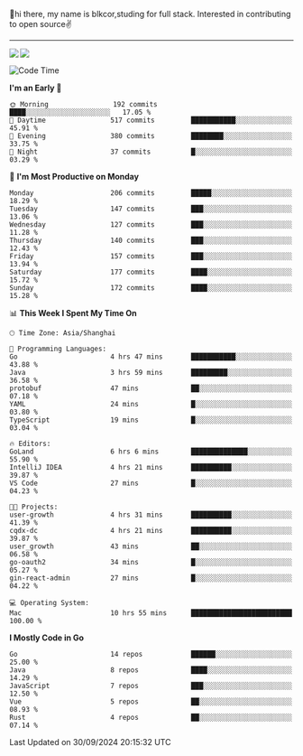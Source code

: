 👋hi there, my name is blkcor,studing for full stack.
Interested in contributing to open source✌️

<hr/>

![](https://github-readme-stats.vercel.app/api?username=blkcor)
<a href="https://github.com/blkcor/github-readme-stats">
    <img align="left" src="https://github-readme-stats.vercel.app/api/top-langs/?username=blkcor&hide=jupyter%20notebook,shaderlab,tex,c%23&langs_count=9" />
</a>


<!--START_SECTION:waka-->
![Code Time](http://img.shields.io/badge/Code%20Time-1%2C356%20hrs%2022%20mins-blue)

**I'm an Early 🐤** 

```text
🌞 Morning                192 commits         ████░░░░░░░░░░░░░░░░░░░░░   17.05 % 
🌆 Daytime                517 commits         ███████████░░░░░░░░░░░░░░   45.91 % 
🌃 Evening                380 commits         ████████░░░░░░░░░░░░░░░░░   33.75 % 
🌙 Night                  37 commits          █░░░░░░░░░░░░░░░░░░░░░░░░   03.29 % 
```
📅 **I'm Most Productive on Monday** 

```text
Monday                   206 commits         █████░░░░░░░░░░░░░░░░░░░░   18.29 % 
Tuesday                  147 commits         ███░░░░░░░░░░░░░░░░░░░░░░   13.06 % 
Wednesday                127 commits         ███░░░░░░░░░░░░░░░░░░░░░░   11.28 % 
Thursday                 140 commits         ███░░░░░░░░░░░░░░░░░░░░░░   12.43 % 
Friday                   157 commits         ███░░░░░░░░░░░░░░░░░░░░░░   13.94 % 
Saturday                 177 commits         ████░░░░░░░░░░░░░░░░░░░░░   15.72 % 
Sunday                   172 commits         ████░░░░░░░░░░░░░░░░░░░░░   15.28 % 
```


📊 **This Week I Spent My Time On** 

```text
🕑︎ Time Zone: Asia/Shanghai

💬 Programming Languages: 
Go                       4 hrs 47 mins       ███████████░░░░░░░░░░░░░░   43.88 % 
Java                     3 hrs 59 mins       █████████░░░░░░░░░░░░░░░░   36.58 % 
protobuf                 47 mins             ██░░░░░░░░░░░░░░░░░░░░░░░   07.18 % 
YAML                     24 mins             █░░░░░░░░░░░░░░░░░░░░░░░░   03.80 % 
TypeScript               19 mins             █░░░░░░░░░░░░░░░░░░░░░░░░   03.04 % 

🔥 Editors: 
GoLand                   6 hrs 6 mins        ██████████████░░░░░░░░░░░   55.90 % 
IntelliJ IDEA            4 hrs 21 mins       ██████████░░░░░░░░░░░░░░░   39.87 % 
VS Code                  27 mins             █░░░░░░░░░░░░░░░░░░░░░░░░   04.23 % 

🐱‍💻 Projects: 
user-growth              4 hrs 31 mins       ██████████░░░░░░░░░░░░░░░   41.39 % 
cqdx-dc                  4 hrs 21 mins       ██████████░░░░░░░░░░░░░░░   39.87 % 
user_growth              43 mins             ██░░░░░░░░░░░░░░░░░░░░░░░   06.58 % 
go-oauth2                34 mins             █░░░░░░░░░░░░░░░░░░░░░░░░   05.27 % 
gin-react-admin          27 mins             █░░░░░░░░░░░░░░░░░░░░░░░░   04.22 % 

💻 Operating System: 
Mac                      10 hrs 55 mins      █████████████████████████   100.00 % 
```

**I Mostly Code in Go** 

```text
Go                       14 repos            ██████░░░░░░░░░░░░░░░░░░░   25.00 % 
Java                     8 repos             ████░░░░░░░░░░░░░░░░░░░░░   14.29 % 
JavaScript               7 repos             ███░░░░░░░░░░░░░░░░░░░░░░   12.50 % 
Vue                      5 repos             ██░░░░░░░░░░░░░░░░░░░░░░░   08.93 % 
Rust                     4 repos             ██░░░░░░░░░░░░░░░░░░░░░░░   07.14 % 
```




 Last Updated on 30/09/2024 20:15:32 UTC
<!--END_SECTION:waka-->


